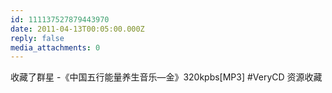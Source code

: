 ```yaml
---
id: 111137527879443970
date: 2011-04-13T00:05:00.000Z
reply: false
media_attachments: 0
---
```


收藏了群星 -《中国五行能量养生音乐—金》320kpbs[MP3] #VeryCD 资源收藏 ​​​​


